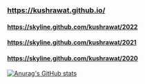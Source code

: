 ### https://kushrawat.github.io/
#### https://skyline.github.com/kushrawat/2022
#### https://skyline.github.com/kushrawat/2021
#### https://skyline.github.com/kushrawat/2020

[![Anurag's GitHub stats](https://github-readme-stats.vercel.app/api?username=KushRawat)](https://github.com/anuraghazra/github-readme-stats)


<!--
**KushRawat/KushRawat** is a ✨ _special_ ✨ repository because its `README.md` (this file) appears on your GitHub profile.

Here are some ideas to get you started:

- 🔭 I’m currently working on ...
- 🌱 I’m currently learning ...
- 👯 I’m looking to collaborate on ...
- 🤔 I’m looking for help with ...
- 💬 Ask me about ...
- 📫 How to reach me: ...
- 😄 Pronouns: ...
- ⚡ Fun fact: ...
-->

